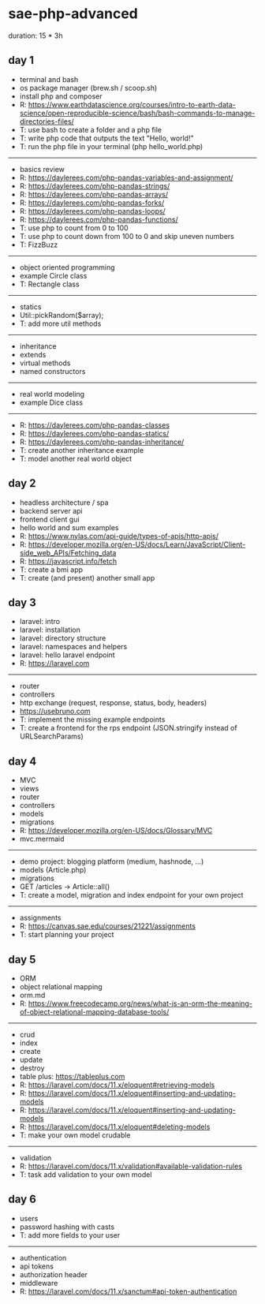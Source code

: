 # sae-php-advanced

duration: 15 * 3h

day 1
--------------------------------------------------------------------------------
- terminal and bash
- os package manager (brew.sh / scoop.sh)
- install php and composer
- R: https://www.earthdatascience.org/courses/intro-to-earth-data-science/open-reproducible-science/bash/bash-commands-to-manage-directories-files/
- T: use bash to create a folder and a php file
- T: write php code that outputs the text "Hello, world!"
- T: run the php file in your terminal (php hello_world.php)
--------------------------------------------------------------------------------
- basics review
- R: https://daylerees.com/php-pandas-variables-and-assignment/
- R: https://daylerees.com/php-pandas-strings/
- R: https://daylerees.com/php-pandas-arrays/
- R: https://daylerees.com/php-pandas-forks/
- R: https://daylerees.com/php-pandas-loops/
- R: https://daylerees.com/php-pandas-functions/
- T: use php to count from 0 to 100
- T: use php to count down from 100 to 0 and skip uneven numbers
- T: FizzBuzz
--------------------------------------------------------------------------------
- object oriented programming
- example Circle class
- T: Rectangle class
- --------------------------------------------------------------------------------
- statics
- Util::pickRandom($array);
- T: add more util methods
--------------------------------------------------------------------------------
- inheritance
- extends
- virtual methods
- named constructors
--------------------------------------------------------------------------------
- real world modeling
- example Dice class
--------------------------------------------------------------------------------
- R: https://daylerees.com/php-pandas-classes
- R: https://daylerees.com/php-pandas-statics/
- R: https://daylerees.com/php-pandas-inheritance/
- T: create another inheritance example
- T: model another real world object

day 2
--------------------------------------------------------------------------------
- headless architecture / spa
- backend server api
- frontend client gui
- hello world and sum examples
- R: https://www.nylas.com/api-guide/types-of-apis/http-apis/
- R: https://developer.mozilla.org/en-US/docs/Learn/JavaScript/Client-side_web_APIs/Fetching_data
- R: https://javascript.info/fetch
- T: create a bmi app
- T: create (and present) another small app

day 3
--------------------------------------------------------------------------------
- laravel: intro
- laravel: installation
- laravel: directory structure
- laravel: namespaces and helpers
- laravel: hello laravel endpoint
- R: https://laravel.com
--------------------------------------------------------------------------------
- router
- controllers
- http exchange (request, response, status, body, headers)
- https://usebruno.com
- T: implement the missing example endpoints
- T: create a frontend for the rps endpoint (JSON.stringify instead of URLSearchParams)

day 4
--------------------------------------------------------------------------------
- MVC
- views
- router
- controllers
- models
- migrations
- R: https://developer.mozilla.org/en-US/docs/Glossary/MVC
- mvc.mermaid
--------------------------------------------------------------------------------
- demo project: blogging platform (medium, hashnode, ...)
- models (Article.php)
- migrations
- GET /articles -> Article::all()
- T: create a model, migration and index endpoint for your own project
--------------------------------------------------------------------------------
- assignments
- R: https://canvas.sae.edu/courses/21221/assignments
- T: start planning your project


day 5
--------------------------------------------------------------------------------
- ORM
- object relational mapping
- orm.md
- R: https://www.freecodecamp.org/news/what-is-an-orm-the-meaning-of-object-relational-mapping-database-tools/
--------------------------------------------------------------------------------
- crud
- index
- create
- update
- destroy
- table plus: https://tableplus.com
- R: https://laravel.com/docs/11.x/eloquent#retrieving-models
- R: https://laravel.com/docs/11.x/eloquent#inserting-and-updating-models
- R: https://laravel.com/docs/11.x/eloquent#inserting-and-updating-models
- R: https://laravel.com/docs/11.x/eloquent#deleting-models
- T: make your own model crudable
--------------------------------------------------------------------------------
- validation
- R: https://laravel.com/docs/11.x/validation#available-validation-rules
- T: task add validation to your own model

day 6
--------------------------------------------------------------------------------
- users
- password hashing with casts
- T: add more fields to your user
--------------------------------------------------------------------------------
- authentication
- api tokens
- authorization header
- middleware
- R: https://laravel.com/docs/11.x/sanctum#api-token-authentication

